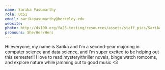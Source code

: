 ```yaml
---
name: Sarika Pasumarthy
role: UCS1
email: sarikapasumarthy@berkeley.edu
website: 
photo: http://ds100.org/fa23-testing/resources/assets/staff_pics/Sarika_Pasumarthy.jpg
pronouns: She/Her/Hers
---
```

Hi everyone, my name is Sarika and I'm a second-year majoring in computer science and data science, and I'm super excited to be helping out this semester!! I love to read mystery/thriller novels, binge watch romcoms, and explore nature while jamming out to good music <3
